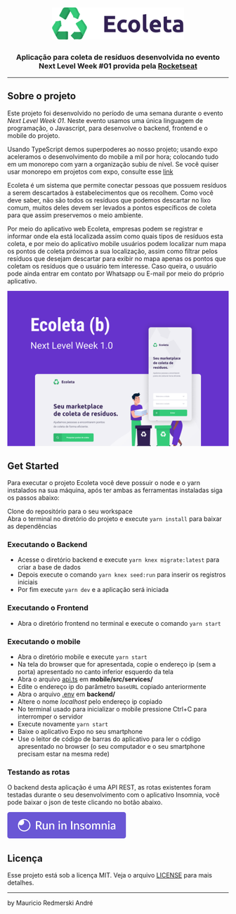 <h1 align="center">
    <img src="./.assets/logo.svg" alt="logo: Ecoleta" width="300px" />
</h1>

<h3 align="center">
  Aplicação para coleta de resíduos desenvolvida no evento Next Level Week #01 provida pela <a href="https://rocketseat.com.br/">Rocketseat</a>
</h3>

---

## Sobre o projeto

Este projeto foi desenvolvido no período de uma semana durante o evento *Next Level Week 01*. Neste evento usamos uma única linguagem de programação, o Javascript, para desenvolve o backend, frontend e o mobile do projeto.

Usando TypeScript demos superpoderes ao nosso projeto; usando expo aceleramos o desenvolvimento do mobile a mil por hora; colocando tudo em um monorepo com yarn a organização subiu de nível. Se você quiser usar monorepo em projetos com expo, consulte esse [link](https://github.com/expo/expo/tree/master/packages/expo-yarn-workspaces)

Ecoleta é um sistema que permite conectar pessoas que possuem resíduos a serem descartados à estabelecimentos que os recolhem. Como você deve saber, não são todos os resíduos que podemos descartar no lixo comum, muitos deles devem ser levados a pontos específicos de coleta para que assim preservemos o meio ambiente.

Por meio do aplicativo web Ecoleta, empresas podem se registrar e informar onde ela está localizada assim como quais tipos de resíduos esta coleta, e por meio do aplicativo mobile usuários podem localizar num mapa os pontos de coleta próximos a sua localização, assim como filtrar pelos resíduos que desejam descartar para exibir no mapa apenas os pontos que coletam os resíduos que o usuário tem interesse. Caso queira, o usuário pode ainda entrar em contato por Whatsapp ou E-mail por meio do próprio aplicativo.

<div align="center">
    <img src="./.assets/capa.png" alt="Capa do projeto" />
</div>

## Get Started

Para executar o projeto Ecoleta você deve possuir o node e o yarn instalados na sua máquina, após ter ambas as ferramentas instaladas siga os passos abaixo:

Clone do repositório para o seu workspace<br />
Abra o terminal no diretório do projeto e execute `yarn install` para baixar as dependências

### Executando o Backend
  - Acesse o diretório backend e execute `yarn knex migrate:latest` para criar a base de dados
  - Depois execute o comando `yarn knex seed:run` para inserir os registros iniciais
  - Por fim execute `yarn dev` e a aplicação será iniciada

### Executando o Frontend
  - Abra o diretório frontend no terminal e execute o comando `yarn start`

### Executando o mobile
  - Abra o diretório mobile e execute `yarn start`
  - Na tela do browser que for apresentada, copie o endereço ip (sem a porta) apresentado no canto inferior esquerdo da tela
  - Abra o arquivo [api.ts](./mobile/src/services/api.ts) em __mobile/src/services/__
  - Edite o endereço ip do parâmetro `baseURL` copiado anteriormente
  - Abra o arquivo [.env](./backend/.env) em __backend/__
  - Altere o nome _localhost_ pelo endereço ip copiado
  - No terminal usado para inicializar o mobile pressione Ctrl+C para interromper o servidor
  - Execute novamente `yarn start`
  - Baixe o aplicativo Expo no seu smartphone
  - Use o leitor de código de barras do aplicativo para ler o código apresentado no browser (o seu computador e o seu smartphone precisam estar na mesma rede)

### Testando as rotas

O backend desta aplicação é uma API REST, as rotas existentes foram testadas durante o seu desenvolvimento com o aplicativo Insomnia, você pode baixar o json de teste clicando no botão abaixo.

[![Run in Insomnia}](./.assets/run.svg)](https://insomnia.rest/run/?label=Ecoleta&uri=https%3A%2F%2Fraw.githubusercontent.com%2Fmauricio-andre%2Fecoleta%2Fmaster%2F.assets%2FInsomnia.json)

## Licença

Esse projeto está sob a licença MIT. Veja o arquivo [LICENSE](LICENSE) para mais detalhes.

---

by Mauricio Redmerski André

